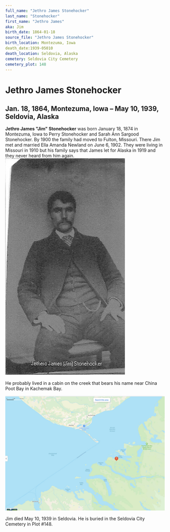 ```yaml
---
full_name: "Jethro James Stonehocker"
last_name: "Stonehocker"
first_name: "Jethro James"
aka: Jim
birth_date: 1864-01-18
source_file: "Jethro James Stonehocker"
birth_location: Montezuma, Iowa 
death_date:1939-05010
death_location: Seldovia, Alaska
cemetery: Seldovia City Cemetery
cemetery_plot: 148
---
```

# Jethro James Stonehocker

## Jan. 18, 1864, Montezuma, Iowa – May 10, 1939, Seldovia, Alaska

**Jethro James "Jim" Stonehocker** was born January 18, 1874 in
Montezuma, Iowa to Perry Stonehocker and Sarah Ann Sargood Stonehocker.
By 1900 the family had moved to Fulton, Missouri. There Jim met and
married Ella Amanda Newland on June 6, 1902. They were living in
Missouri in 1910 but his family says that James let for Alaska in 1919
and they never heard from him
again.![](../assets/images/Jethro%20James%20Stonehocker/media/image1.jpeg)

 He probably lived in a cabin on the creek that bears his name near China Poot Bay in Kachemak Bay.

![](../assets/images/Jethro%20James%20Stonehocker/media/image2.jpeg)

Jim died May 10, 1939 in Seldovia. He is buried in the Seldovia City Cemetery in Plot #148.
